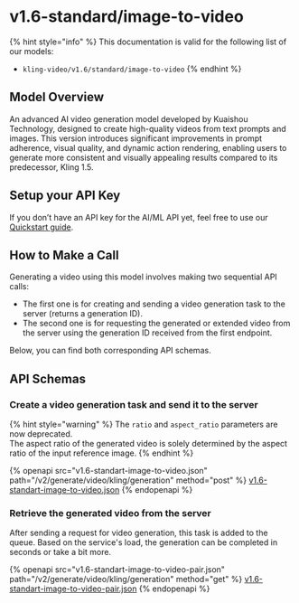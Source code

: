 # v1.6-standard/image-to-video

{% hint style="info" %}
This documentation is valid for the following list of our models:

* `kling-video/v1.6/standard/image-to-video`
{% endhint %}

## Model Overview

An advanced AI video generation model developed by Kuaishou Technology, designed to create high-quality videos from text prompts and images. This version introduces significant improvements in prompt adherence, visual quality, and dynamic action rendering, enabling users to generate more consistent and visually appealing results compared to its predecessor, Kling 1.5.

## Setup your API Key

If you don’t have an API key for the AI/ML API yet, feel free to use our [Quickstart guide](https://docs.aimlapi.com/quickstart/setting-up).

## How to Make a Call

Generating a video using this model involves making two sequential API calls:

* The first one is for creating and sending a video generation task to the server (returns a generation ID).&#x20;
* The second one is for requesting the generated or extended video from the server using the generation ID received from the first endpoint.&#x20;

Below, you can find both corresponding API schemas.

## API Schemas

### Create a video generation task and send it to the server

{% hint style="warning" %}
The `ratio` and `aspect_ratio` parameters are now deprecated. \
The aspect ratio of the generated video is solely determined by the aspect ratio of the input reference image.
{% endhint %}

{% openapi src="v1.6-standart-image-to-video.json" path="/v2/generate/video/kling/generation" method="post" %}
[v1.6-standart-image-to-video.json](v1.6-standart-image-to-video.json)
{% endopenapi %}

### Retrieve the generated video from the server

After sending a request for video generation, this task is added to the queue. Based on the service's load, the generation can be completed in seconds or take a bit more.&#x20;

{% openapi src="v1.6-standart-image-to-video-pair.json" path="/v2/generate/video/kling/generation" method="get" %}
[v1.6-standart-image-to-video-pair.json](v1.6-standart-image-to-video-pair.json)
{% endopenapi %}

